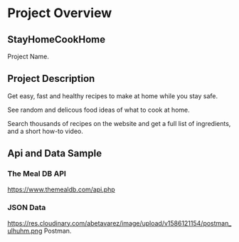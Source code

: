 # Project Overview

## StayHomeCookHome
Project Name.

## Project Description

Get easy, fast and healthy recipes to make at home while you stay safe. 

See random and delicous food ideas of what to cook at home.

Search thousands of recipes on the website and get a full list of ingredients, and a short how-to video.

## Api and Data Sample

### The Meal DB API

https://www.themealdb.com/api.php

### JSON Data

https://res.cloudinary.com/abetavarez/image/upload/v1586121154/postman_ulhuhm.png
Postman.
